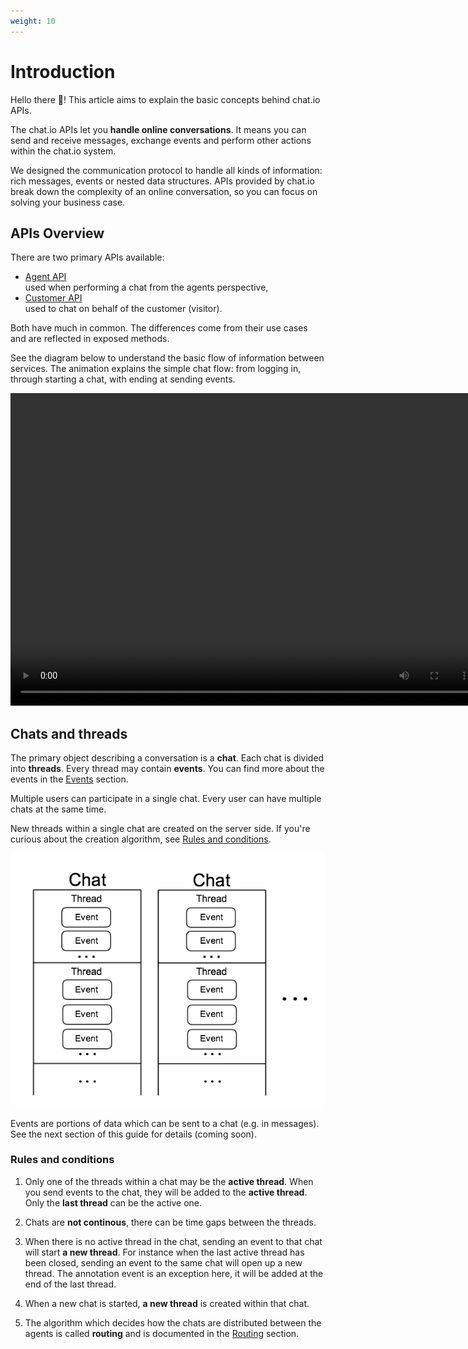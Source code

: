 ```yaml
---
weight: 10
---
```


# Introduction

Hello there 👋! This article aims to explain the basic concepts behind chat.io APIs.

The chat.io APIs let you **handle online conversations**. It means you can send and receive messages, exchange events and perform other actions within the chat.io system. 

We designed the communication protocol to handle all kinds of information: rich messages, events or nested data structures. APIs provided by chat.io break down the complexity of an online conversation, so you can focus on solving your business case.

## APIs Overview

There are two primary APIs available:

- [Agent API](../agent-api)<br/>used when performing a chat from the agents perspective,
- [Customer API](../customer-api)<br/> used to chat on behalf of the customer (visitor).

Both have much in common. The differences come from their use cases and are reflected in exposed methods. 

See the diagram below to understand the basic flow of information between services. The animation explains the simple chat flow: from logging in, through starting a chat, with ending at sending events.

<video loop width="750" height="500" controls>
<source type="video/mp4" src="/docs/apis-overview/images/simple_event_schema.mp4">
</video>


## Chats and threads

The primary object describing a conversation is a **chat**. Each chat is divided into **threads**. Every thread may contain **events**. You can find more about the events in the [Events](#events) section.

Multiple users can participate in a single chat. Every user can have multiple chats at the same time.

New threads within a single chat are created on the server side. If you're curious about the creation algorithm, see [Rules and conditions](#rules-and-conditions).

![Chats and Threads](./images/chats.png "chats and threads")

Events are portions of data which can be sent to a chat (e.g. in messages). See the next section of this guide for details (coming soon).

### Rules and conditions

 1. Only one of the threads within a chat may be the **active thread**. When you send events to the chat, they will be added to the **active thread**. Only the **last thread** can be the active one.
 
 2. Chats are **not continous**, there can be time gaps between the threads.
 
 3. When there is no active thread in the chat, sending an event to that chat will start **a new thread**. For instance when the last active thread has been closed, sending an event to the same chat will open up a new thread. The annotation event is an exception here, it will be added at the end of the last thread.
 
 4. When a new chat is started, **a new thread** is created within that chat.
 
 5. The algorithm which decides how the chats are distributed between the agents is called **routing** and is documented in the [Routing](#routing) section.
